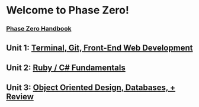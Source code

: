 # Welcome to Phase Zero!

### [Phase Zero Handbook](./phase-0-handbook)

## Unit 1: [Terminal, Git, Front-End Web Development](./unit_1)

## Unit 2: [Ruby / C# Fundamentals](./unit_2)

## Unit 3: [Object Oriented Design, Databases, + Review](./unit_3)
	
